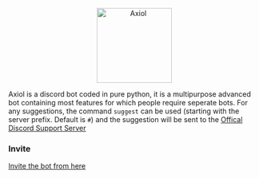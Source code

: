 <p align="center">
  <a href="https://discord.com/api/oauth2/authorize?client_id=843484459113775114&permissions=8&scope=bot">
    <img
      alt="Axiol"
      src="https://cdn.discordapp.com/attachments/843519647055609856/843530558126817280/Logo.png"
      width="150"
    />
  </a>
</p>

Axiol is a discord bot coded in pure python, it is a multipurpose advanced bot containing most features for which people require seperate bots.
For any suggestions, the command `suggest` can be used (starting with the server prefix. Default is `#`) and the suggestion will be sent to the
[Offical Discord Support Server](https://discord.gg/KTn4TgwkUT)

### Invite
[Invite the bot from here](https://discord.com/api/oauth2/authorize?client_id=843484459113775114&permissions=8&scope=bot)